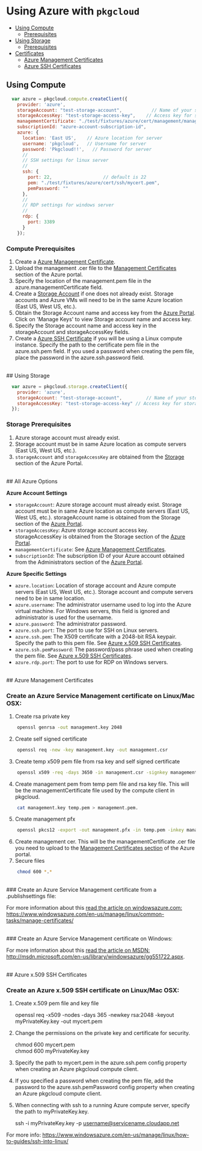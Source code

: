 # Using Azure with `pkgcloud`

* [Using Compute](#using-compute)
  * [Prerequisites](#compute-prerequisites)
* [Using Storage](#using-storage)
  * [Prerequisites](#storage-prerequisites)
* [Certificates](#azure-manage-cert)
  * [Azure Management Certificates](#azure-manage-cert)
  * [Azure SSH Certificates](#azure-ssh-cert)

<a name="using-compute"></a>
## Using Compute

``` js
  var azure = pkgcloud.compute.createClient({
    provider: 'azure',
    storageAccount: "test-storage-account",			  // Name of your storage account
    storageAccessKey: "test-storage-access-key", 	// Access key for storage account
    managementCertificate: "./test/fixtures/azure/cert/management/management.pem",
    subscriptionId: "azure-account-subscription-id",
    azure: {
      location: 'East US',	  // Azure location for server
      username: 'pkgcloud',	  // Username for server
      password: 'Pkgcloud!!',	// Password for server
      //
      // SSH settings for linux server
      //
      ssh: {					        
        port: 22,			        // default is 22
        pem: "./test/fixtures/azure/cert/ssh/mycert.pem",
        pemPassword: ""
      },
      //
      // RDP settings for windows server
      //
      rdp: {	
        port: 3389
      }
	});
```

<a name="compute-prerequisites"></a>
### Compute Prerequisites

1. Create a [Azure Management Certificate](#AzureManageCert).
2. Upload the management .cer file to the [Management Certificates](https://manage.windowsazure.com/#Workspace/AdminTasks/ListManagementCertificates) section of the Azure portal. 
3. Specify the location of the management.pem file in the azure.managementCertificate field.
4. Create a [Storage Account](https://manage.windowsazure.com/#Workspace/StorageExtension/storage) if one does not already exist. Storage accounts and Azure VMs will need to be in the same Azure location (East US, West US, etc.).
5. Obtain the Storage Account name and access key from the [Azure Portal](https://manage.windowsazure.com/#Workspace/StorageExtension/storage). Click on 'Manage Keys' to view Storage account name and access key.
6. Specify the Storage account name and access key in the storageAccount and storageAccessKey fields.
7. Create a [Azure SSH Certificate](#azure-ssh-cert) if you will be using a Linux compute instance. Specify the path to the certificate pem file in the azure.ssh.pem field. If you used a password when creating the pem file, place the password in the azure.ssh.password field.

<br/>
<a name="using-storage"></a>
## Using Storage

``` js
  var azure = pkgcloud.storage.createClient({
    provider: 'azure',
    storageAccount: "test-storage-account",			// Name of your storage account
    storageAccessKey: "test-storage-access-key" // Access key for storage account
  });
```

<a name="storage-prerequisites"></a>
### Storage Prerequisites

1. Azure storage account must already exist. 
2. Storage account must be in same Azure location as compute servers (East US, West US, etc.). 
3. `storageAccount` and `storageAccessKey` are obtained from the [Storage](https://manage.windowsazure.com/#Workspace/StorageExtension/storage) section of the Azure Portal.

<br/>
<a name="all-azure-options"></a>
## All Azure Options

**Azure Account Settings**

* `storageAccount`: Azure storage account must already exist. Storage account must be in same Azure location as compute servers (East US, West US, etc.). storageAccount name is obtained from the Storage section of the [Azure Portal](https://manage.windowsazure.com/#Workspace/StorageExtension/storage).
* `storageAccessKey`: Azure storage account access key. storageAccessKey is obtained from the Storage section of the [Azure Portal](https://manage.windowsazure.com/#Workspace/StorageExtension/storage).
* `managementCertificate`: See [Azure Management Certificates](#azure-manage-cert).
* `subscriptionId`: The subscription ID of your Azure account obtained from the Administrators section of the [Azure Portal](https://manage.windowsazure.com/#Workspace/AdminTasks/ListUsers).

**Azure Specific Settings**

* `azure.location`: Location of storage account and Azure compute servers (East US, West US, etc.). Storage account and compute servers need to be in same location.
* `azure.username`: The administrator username used to log into the Azure virtual machine. For Windows servers, this field is ignored and administrator is used for the username.
* `azure.password`: The administrator password.
* `azure.ssh.port`: The port to use for SSH on Linux servers.
* `azure.ssh.pem`: The X509 certificate with a 2048-bit RSA keypair. Specify the path to this pem file. See [Azure x.509 SSH Certificates](#azure-ssh-cert).
* `azure.ssh.pemPassword`: The password/pass phrase used when creating the pem file. See [Azure x.509 SSH Certificates](#azure-ssh-cert).
* `azure.rdp.port`: The port to use for RDP on Windows servers.

<br/>
<a name="azure-manage-cert"></a>
## Azure Management Certificates

### Create an Azure Service Management certificate on Linux/Mac OSX:

1. Create rsa private key
``` bash
	openssl genrsa -out management.key 2048
```
2. Create self signed certificate
``` bash
	openssl req -new -key management.key -out management.csr
```
3. Create temp x509 pem file from rsa key and self signed certificate
``` bash 
	openssl x509 -req -days 3650 -in management.csr -signkey management.key -out temp.pem
```
4. Create management pem from temp pem file and rsa key file. This will be the managementCertificate file used by the compute client in pkgcloud.
``` bash
	cat management.key temp.pem > management.pem. 
```
5. Create management pfx
``` bash
	openssl pkcs12 -export -out management.pfx -in temp.pem -inkey management.key -name "My Certificate"
```
6. Create management cer. This will be the managementCertificate .cer file you need to upload to the [Management Certificates section](https://manage.windowsazure.com/#Workspace/AdminTasks/ListManagementCertificates) of the Azure portal. 
7. Secure files
``` bash
	chmod 600 *.*
```

<br/>
### Create an Azure Service Management certificate from a .publishsettings file:

For more information about this [read the article on windowsazure.com:](https://www.windowsazure.com/en-us/manage/linux/common-tasks/manage-certificates/) https://www.windowsazure.com/en-us/manage/linux/common-tasks/manage-certificates/

<br/>
### Create an Azure Service Management certificate on Windows:

For more information about this [read the article on MSDN:](http://msdn.microsoft.com/en-us/library/windowsazure/gg551722.aspx) http://msdn.microsoft.com/en-us/library/windowsazure/gg551722.aspx.

<br/>
<a name="azure-ssh-cert"></a>
## Azure x.509 SSH Certificates

### Create an Azure x.509 SSH certificate on Linux/Mac OSX:

1. Create x.509 pem file and key file
	
	openssl req -x509 -nodes -days 365 -newkey rsa:2048 -keyout myPrivateKey.key -out mycert.pem

2. Change the permissions on the private key and certificate for security.

	chmod 600 mycert.pem	
	chmod 600 myPrivateKey.key
	
3. Specify the path to mycert.pem in the azure.ssh.pem config property when creating an Azure pkgcloud compute client.

4. If you specified a password when creating the pem file, add the password to the azure.ssh.pemPassword config property when creating an Azure pkgcloud compute client.

5. When connecting with ssh to a running Azure compute server, specify the path to myPrivateKey.key.
 
	ssh -i  myPrivateKey.key -p <port> username@servicename.cloudapp.net

For more info: https://www.windowsazure.com/en-us/manage/linux/how-to-guides/ssh-into-linux/
